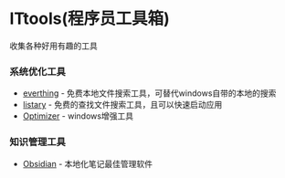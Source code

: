 # ITtools(程序员工具箱)

收集各种好用有趣的工具

### 系统优化工具

-   [everthing](https://www.voidtools.com/zh-cn/downloads/) - 免费本地文件搜索工具，可替代windows自带的本地的搜索
-   [listary](https://www.listary.com/) - 免费的查找文件搜索工具，且可以快速启动应用
-   [Optimizer](https://github.com/hellzerg/optimizer/releases) - windows增强工具


### 知识管理工具

-   [Obsidian](https://obsidian.md/) - 本地化笔记最佳管理软件


